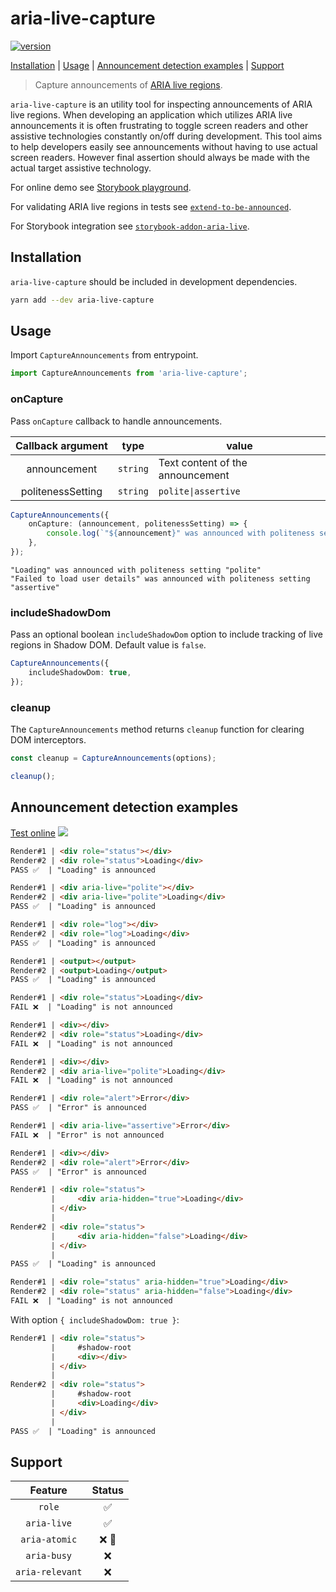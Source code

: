 # aria-live-capture

[![version](https://img.shields.io/npm/v/aria-live-capture)](https://www.npmjs.com/package/aria-live-capture)

[Installation](#installation) | [Usage](#usage) | [Announcement detection examples](#announcement-detection-examples) | [Support](#support)

> Capture announcements of [ARIA live regions](https://www.w3.org/TR/wai-aria-1.2/#dfn-live-region).

`aria-live-capture` is an utility tool for inspecting announcements of ARIA live regions.
When developing an application which utilizes ARIA live announcements it is often frustrating to toggle screen readers and other assistive technologies constantly on/off during development.
This tool aims to help developers easily see announcements without having to use actual screen readers.
However final assertion should always be made with the actual target assistive technology.

For online demo see [Storybook playground](https://ariperkkio.github.io/aria-live-capture).

For validating ARIA live regions in tests see [`extend-to-be-announced`](https://github.com/AriPerkkio/extend-to-be-announced).

For Storybook integration see [`storybook-addon-aria-live`](https://github.com/AriPerkkio/storybook-addon-aria-live).

## Installation

`aria-live-capture` should be included in development dependencies.

```bash
yarn add --dev aria-live-capture
```

## Usage

Import `CaptureAnnouncements` from entrypoint.

```ts
import CaptureAnnouncements from 'aria-live-capture';
```

### onCapture

Pass `onCapture` callback to handle announcements.

| Callback argument |   type   | value                            |
| :---------------: | :------: | -------------------------------- |
|   announcement    | `string` | Text content of the announcement |
| politenessSetting | `string` | `polite\|assertive`              |

<!-- prettier-ignore -->
```ts
CaptureAnnouncements({
    onCapture: (announcement, politenessSetting) => {
        console.log(`"${announcement}" was announced with politeness setting "${politenessSetting}"`);
    },
});
```

```
"Loading" was announced with politeness setting "polite"
"Failed to load user details" was announced with politeness setting "assertive"
```

### includeShadowDom

Pass an optional boolean `includeShadowDom` option to include tracking of live regions in Shadow DOM.
Default value is `false`.

```ts
CaptureAnnouncements({
    includeShadowDom: true,
});
```

### cleanup

The `CaptureAnnouncements` method returns `cleanup` function for clearing DOM interceptors.

```ts
const cleanup = CaptureAnnouncements(options);

cleanup();
```

## Announcement detection examples

[Test online](https://ariperkkio.github.io/aria-live-capture) <a href="https://ariperkkio.github.io/aria-live-capture" target="_blank"><img src="https://raw.githubusercontent.com/storybooks/brand/master/badge/badge-storybook.svg"></img></a>

<!-- prettier-ignore -->
```html
Render#1 | <div role="status"></div>
Render#2 | <div role="status">Loading</div>
PASS ✅  | "Loading" is announced
```

<!-- prettier-ignore -->
```html
Render#1 | <div aria-live="polite"></div>
Render#2 | <div aria-live="polite">Loading</div>
PASS ✅  | "Loading" is announced
```

<!-- prettier-ignore -->
```html
Render#1 | <div role="log"></div>
Render#2 | <div role="log">Loading</div>
PASS ✅  | "Loading" is announced
```

<!-- prettier-ignore -->
```html
Render#1 | <output></output>
Render#2 | <output>Loading</output>
PASS ✅  | "Loading" is announced
```

<!-- prettier-ignore -->
```html
Render#1 | <div role="status">Loading</div>
FAIL ❌  | "Loading" is not announced
```

<!-- prettier-ignore -->
```html
Render#1 | <div></div>
Render#2 | <div role="status">Loading</div>
FAIL ❌  | "Loading" is not announced
```

<!-- prettier-ignore -->
```html
Render#1 | <div></div>
Render#2 | <div aria-live="polite">Loading</div>
FAIL ❌  | "Loading" is not announced
```

<!-- prettier-ignore -->
```html
Render#1 | <div role="alert">Error</div>
PASS ✅  | "Error" is announced
```

<!-- prettier-ignore -->
```html
Render#1 | <div aria-live="assertive">Error</div>
FAIL ❌  | "Error" is not announced
```

<!-- prettier-ignore -->
```html
Render#1 | <div></div>
Render#2 | <div role="alert">Error</div>
PASS ✅  | "Error" is announced
```

<!-- prettier-ignore -->
```html
Render#1 | <div role="status">
         |     <div aria-hidden="true">Loading</div>
         | </div>
         |
Render#2 | <div role="status">
         |     <div aria-hidden="false">Loading</div>
         | </div>
         |
PASS ✅  | "Loading" is announced
```

<!-- prettier-ignore -->
```html
Render#1 | <div role="status" aria-hidden="true">Loading</div>
Render#2 | <div role="status" aria-hidden="false">Loading</div>
FAIL ❌  | "Loading" is not announced
```

With option `{ includeShadowDom: true }`:

<!-- prettier-ignore -->
```html
Render#1 | <div role="status">
         |     #shadow-root
         |     <div></div>
         | </div>
         |
Render#2 | <div role="status">
         |     #shadow-root
         |     <div>Loading</div>
         | </div>
         |
PASS ✅  | "Loading" is announced
```

## Support

|     Feature     | Status |
| :-------------: | :----: |
|     `role`      |   ✅   |
|   `aria-live`   |   ✅   |
|  `aria-atomic`  | ❌ 👷  |
|   `aria-busy`   |   ❌   |
| `aria-relevant` |   ❌   |
